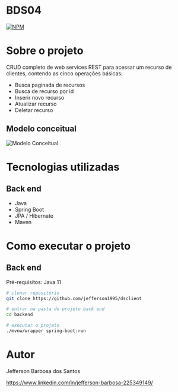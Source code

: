 # BDS04

[![NPM](https://img.shields.io/npm/l/react)](https://github.com/jefferson1995/dsclient/blob/main/LICENSE.txt) 

# Sobre o projeto

CRUD completo de web services REST para acessar um recurso de clientes, contendo as cinco operações básicas:

-	Busca paginada de recursos
-	Busca de recurso por id
-	Inserir novo recurso
-	Atualizar recurso
-	Deletar recurso


## Modelo conceitual
![Modelo Conceitual](https://github.com/acenelio/assets/raw/main/dsclient/diagrama.png)

# Tecnologias utilizadas
## Back end
- Java
- Spring Boot
- JPA / Hibernate
- Maven

# Como executar o projeto

## Back end
Pré-requisitos: Java 11

```bash
# clonar repositório
git clone https://github.com/jefferson1995/dsclient

# entrar na pasta do projeto back end
cd backend

# executar o projeto
./mvnw/wrapper spring-boot:run
```


# Autor

Jefferson Barbosa dos Santos

https://www.linkedin.com/in/jefferson-barbosa-225349149/
